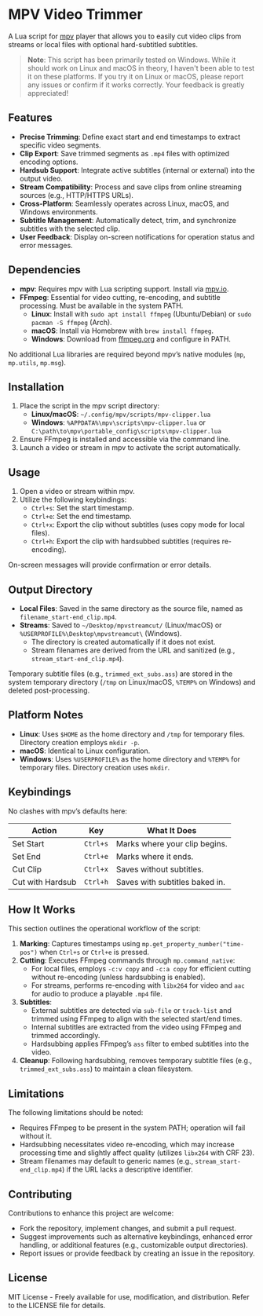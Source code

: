 # MPV Video Trimmer

A Lua script for [mpv](https://mpv.io/) player that allows you to easily cut video clips from streams or local files with optional hard-subtitled subtitles.

> **Note**: This script has been primarily tested on Windows. While it should work on Linux and macOS in theory, I haven't been able to test it on these platforms. If you try it on Linux or macOS, please report any issues or confirm if it works correctly. Your feedback is greatly appreciated!

## Features
- **Precise Trimming**: Define exact start and end timestamps to extract specific video segments.
- **Clip Export**: Save trimmed segments as `.mp4` files with optimized encoding options.
- **Hardsub Support**: Integrate active subtitles (internal or external) into the output video.
- **Stream Compatibility**: Process and save clips from online streaming sources (e.g., HTTP/HTTPS URLs).
- **Cross-Platform**: Seamlessly operates across Linux, macOS, and Windows environments.
- **Subtitle Management**: Automatically detect, trim, and synchronize subtitles with the selected clip.
- **User Feedback**: Display on-screen notifications for operation status and error messages.

## Dependencies
- **mpv**: Requires mpv with Lua scripting support. Install via [mpv.io](https://mpv.io/installation/).
- **FFmpeg**: Essential for video cutting, re-encoding, and subtitle processing. Must be available in the system PATH.
  - **Linux**: Install with `sudo apt install ffmpeg` (Ubuntu/Debian) or `sudo pacman -S ffmpeg` (Arch).
  - **macOS**: Install via Homebrew with `brew install ffmpeg`.
  - **Windows**: Download from [ffmpeg.org](https://ffmpeg.org/download.html) and configure in PATH.

No additional Lua libraries are required beyond mpv’s native modules (`mp`, `mp.utils`, `mp.msg`).

## Installation
1. Place the script in the mpv script directory:
   - **Linux/macOS**: `~/.config/mpv/scripts/mpv-clipper.lua`
   - **Windows**: `%APPDATA%\mpv\scripts\mpv-clipper.lua` or `C:\path\to\mpv\portable_config\scripts\mpv-clipper.lua`
2. Ensure FFmpeg is installed and accessible via the command line.
3. Launch a video or stream in mpv to activate the script automatically.

## Usage
1. Open a video or stream within mpv.
2. Utilize the following keybindings:
   - `Ctrl+s`: Set the start timestamp.
   - `Ctrl+e`: Set the end timestamp.
   - `Ctrl+x`: Export the clip without subtitles (uses copy mode for local files).
   - `Ctrl+h`: Export the clip with hardsubbed subtitles (requires re-encoding).

On-screen messages will provide confirmation or error details.

## Output Directory
- **Local Files**: Saved in the same directory as the source file, named as `filename_start-end_clip.mp4`.
- **Streams**: Saved to `~/Desktop/mpvstreamcut/` (Linux/macOS) or `%USERPROFILE%\Desktop\mpvstreamcut\` (Windows).
  - The directory is created automatically if it does not exist.
  - Stream filenames are derived from the URL and sanitized (e.g., `stream_start-end_clip.mp4`).

Temporary subtitle files (e.g., `trimmed_ext_subs.ass`) are stored in the system temporary directory (`/tmp` on Linux/macOS, `%TEMP%` on Windows) and deleted post-processing.

## Platform Notes
- **Linux**: Uses `$HOME` as the home directory and `/tmp` for temporary files. Directory creation employs `mkdir -p`.
- **macOS**: Identical to Linux configuration.
- **Windows**: Uses `%USERPROFILE%` as the home directory and `%TEMP%` for temporary files. Directory creation uses `mkdir`.

## Keybindings
No clashes with mpv’s defaults here:

| Action            | Key      | What It Does                  |
|-------------------|----------|-------------------------------|
| Set Start         | `Ctrl+s` | Marks where your clip begins. |
| Set End           | `Ctrl+e` | Marks where it ends.          |
| Cut Clip          | `Ctrl+x` | Saves without subtitles.      |
| Cut with Hardsub  | `Ctrl+h` | Saves with subtitles baked in.|

## How It Works
This section outlines the operational workflow of the script:

1. **Marking**: Captures timestamps using `mp.get_property_number("time-pos")` when `Ctrl+s` or `Ctrl+e` is pressed.
2. **Cutting**: Executes FFmpeg commands through `mp.command_native`:
   - For local files, employs `-c:v copy` and `-c:a copy` for efficient cutting without re-encoding (unless hardsubbing is enabled).
   - For streams, performs re-encoding with `libx264` for video and `aac` for audio to produce a playable `.mp4` file.
3. **Subtitles**:
   - External subtitles are detected via `sub-file` or `track-list` and trimmed using FFmpeg to align with the selected start/end times.
   - Internal subtitles are extracted from the video using FFmpeg and trimmed accordingly.
   - Hardsubbing applies FFmpeg’s `ass` filter to embed subtitles into the video.
4. **Cleanup**: Following hardsubbing, removes temporary subtitle files (e.g., `trimmed_ext_subs.ass`) to maintain a clean filesystem.

## Limitations
The following limitations should be noted:

- Requires FFmpeg to be present in the system PATH; operation will fail without it.
- Hardsubbing necessitates video re-encoding, which may increase processing time and slightly affect quality (utilizes `libx264` with CRF 23).
- Stream filenames may default to generic names (e.g., `stream_start-end_clip.mp4`) if the URL lacks a descriptive identifier.

## Contributing
Contributions to enhance this project are welcome:

- Fork the repository, implement changes, and submit a pull request.
- Suggest improvements such as alternative keybindings, enhanced error handling, or additional features (e.g., customizable output directories).
- Report issues or provide feedback by creating an issue in the repository.

## License
MIT License - Freely available for use, modification, and distribution. Refer to the LICENSE file for details.



